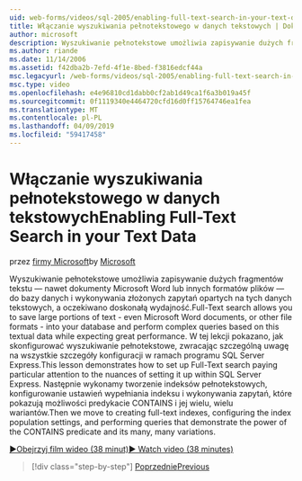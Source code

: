 ```yaml
---
uid: web-forms/videos/sql-2005/enabling-full-text-search-in-your-text-data
title: Włączanie wyszukiwania pełnotekstowego w danych tekstowych | Dokumentacja firmy Microsoft
author: microsoft
description: Wyszukiwanie pełnotekstowe umożliwia zapisywanie dużych fragmentów tekstu — nawet dokumenty Microsoft Word lub innych formatów plików — do bazy danych i wykonywania złożonych qu....
ms.author: riande
ms.date: 11/14/2006
ms.assetid: f42dba2b-7efd-4f1e-8bed-f3816edcf44a
msc.legacyurl: /web-forms/videos/sql-2005/enabling-full-text-search-in-your-text-data
msc.type: video
ms.openlocfilehash: e4e96810cd1dabb0cf2ab1d49ca1f6a3b019a45f
ms.sourcegitcommit: 0f1119340e4464720cfd16d0ff15764746ea1fea
ms.translationtype: MT
ms.contentlocale: pl-PL
ms.lasthandoff: 04/09/2019
ms.locfileid: "59417458"
---
```

# <a name="enabling-full-text-search-in-your-text-data"></a><span data-ttu-id="4d0fe-103">Włączanie wyszukiwania pełnotekstowego w danych tekstowych</span><span class="sxs-lookup"><span data-stu-id="4d0fe-103">Enabling Full-Text Search in your Text Data</span></span>

<span data-ttu-id="4d0fe-104">przez [firmy Microsoft](https://github.com/microsoft)</span><span class="sxs-lookup"><span data-stu-id="4d0fe-104">by [Microsoft](https://github.com/microsoft)</span></span>

<span data-ttu-id="4d0fe-105">Wyszukiwanie pełnotekstowe umożliwia zapisywanie dużych fragmentów tekstu — nawet dokumenty Microsoft Word lub innych formatów plików — do bazy danych i wykonywania złożonych zapytań opartych na tych danych tekstowych, a oczekiwano doskonałą wydajność.</span><span class="sxs-lookup"><span data-stu-id="4d0fe-105">Full-Text search allows you to save large portions of text - even Microsoft Word documents, or other file formats - into your database and perform complex queries based on this textual data while expecting great performance.</span></span> <span data-ttu-id="4d0fe-106">W tej lekcji pokazano, jak skonfigurować wyszukiwanie pełnotekstowe, zwracając szczególną uwagę na wszystkie szczegóły konfiguracji w ramach programu SQL Server Express.</span><span class="sxs-lookup"><span data-stu-id="4d0fe-106">This lesson demonstrates how to set up Full-Text search paying particular attention to the nuances of setting it up within SQL Server Express.</span></span> <span data-ttu-id="4d0fe-107">Następnie wykonamy tworzenie indeksów pełnotekstowych, konfigurowanie ustawień wypełniania indeksu i wykonywania zapytań, które pokazują możliwości predykacie CONTAINS i jej wielu, wielu wariantów.</span><span class="sxs-lookup"><span data-stu-id="4d0fe-107">Then we move to creating full-text indexes, configuring the index population settings, and performing queries that demonstrate the power of the CONTAINS predicate and its many, many variations.</span></span>

[<span data-ttu-id="4d0fe-108">&#9654;Obejrzyj film wideo (38 minut)</span><span class="sxs-lookup"><span data-stu-id="4d0fe-108">&#9654; Watch video (38 minutes)</span></span>](https://channel9.msdn.com/Blogs/ASP-NET-Site-Videos/enabling-full-text-search-in-your-text-data)

> [!div class="step-by-step"]
> [<span data-ttu-id="4d0fe-109">Poprzednie</span><span class="sxs-lookup"><span data-stu-id="4d0fe-109">Previous</span></span>](creating-and-using-stored-procedures.md)
